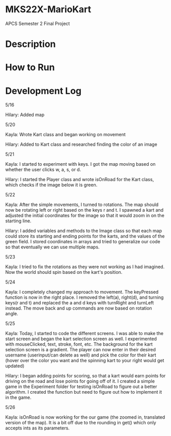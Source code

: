 # MKS22X-MarioKart
APCS Semester 2 Final Project

# Description

# How to Run

# Development Log

5/16

Hilary: Added map

5/20

Kayla: Wrote Kart class and began working on movement

Hilary: Added to Kart class and researched finding the color of an image

5/21

Kayla: I started to experiment with keys.  I got the map moving based on whether the user clicks w, a, s, or d.

Hilary: I started the Player class and wrote isOnRoad for the Kart class, which checks if the image below it is green.

5/22

Kayla: After the simple movements, I turned to rotations.  The map should now be rotating left or right based on the keys r and t.  I spawned a kart and adjusted the initial coordinates for the image so that it would zoom in on the starting line.

Hilary: I added variables and methods to the Image class so that each map could store its starting and ending points for the karts, and the values of the green field. I stored coordinates in arrays and tried to generalize our code so that eventually we can use multiple maps.

5/23

Kayla: I tried to fix the rotations as they were not working as I had imagined. Now the world should spin based on the kart's position.

5/24

Kayla: I completely changed my approach to movement.  The keyPressed function is now in the right place.  I removed the left(a), right(d), and turning keys(r and t) and replaced the a and d keys with turnRight and turnLeft instead.  The move back and up commands are now based on rotation angle.

5/25

Kayla: Today, I started to code the different screens.  I was able to make the start screen and began the kart selection screen as well.  I experimented with mouseClicked, text, stroke, font, etc.  The background for the kart selection screen is a gradient. The player can now enter in their desired username (userinput/can delete as well) and pick the color for their kart (hover over the color you want and the spinning kart to your right would get updated)

Hilary: I began adding points for scoring, so that a kart would earn points for driving on the road and lose points for going off of it. I created a simple game in the Experiment folder for testing isOnRoad to figure out a better algorithm. I created the function but need to figure out how to implement it in the game.

5/26

Kayla: isOnRoad is now working for the our game (the zoomed in, translated version of the map).  It is a bit off due to the rounding in get() which only accepts ints as its parameters.
